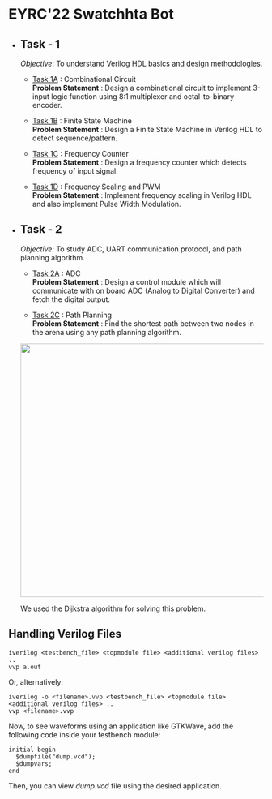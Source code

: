 # EYRC'22 Swatchhta Bot

- ## Task - 1
  _Objective_: To understand Verilog HDL basics and design methodologies. 
  * [Task 1A](https://github.com/Kishore-R-0x07/eyrc22_SB_3647/tree/main/Task%201/Task%201A) : Combinational Circuit <br>
  **Problem Statement** : Design a combinational circuit to implement 3-input logic function using 8:1 multiplexer and octal-to-binary encoder.
  
  * [Task 1B](https://github.com/Kishore-R-0x07/eyrc22_SB_3647/tree/main/Task%201/Task%201B) : Finite State Machine <br>
  **Problem Statement** : Design a Finite State Machine in Verilog HDL to detect sequence/pattern.
  
  * [Task 1C](https://github.com/Kishore-R-0x07/eyrc22_SB_3647/tree/main/Task%201/Task%201C) : Frequency Counter <br>
  **Problem Statement** : Design a frequency counter which detects frequency of input signal.
  
  * [Task 1D](https://github.com/Kishore-R-0x07/eyrc22_SB_3647/tree/main/Task%201/Task%201D) : Frequency Scaling and PWM <br>
  **Problem Statement** : Implement frequency scaling in Verilog HDL and also implement Pulse Width Modulation.
  

- ## Task - 2

  _Objective_: To study ADC, UART communication protocol, and path planning algorithm.
  * [Task 2A](https://github.com/Kishore-R-0x07/eyrc22_SB_3647/tree/main/Task%202/Task%202A) : ADC <br>
  **Problem Statement** : Design a control module which will communicate with on board ADC (Analog to Digital Converter) and fetch the digital output.
  
  * [Task 2C](Task%202/Task%202C) : Path Planning <br>
  **Problem Statement** : Find the shortest path between two nodes in the arena using any path planning algorithm.
  <img src="https://lh4.googleusercontent.com/r6UFOHhcKxqok5h9F76prWv4ka6pO9_IBsquvMwHqHvV47mwfFyMLeXcT8rXrxDPKue76E80GVJtkgfOD4QKaacMPKgM1WiJZUpY5-pHEzZbqaoswvT9_CLsYQXkX8cp2hwzgEOFH0q-2UyzsfXWhJL_0I38_UtgSOApf6xiGvXtO6l6yWWPOHUkEA" width="500" height="500">
  
  We used the Dijkstra algorithm for solving this problem.
 


## Handling Verilog Files
```
iverilog <testbench_file> <topmodule file> <additional verilog files> ..
vvp a.out
```
Or, alternatively:
```
iverilog -o <filename>.vvp <testbench_file> <topmodule file> <additional verilog files> ..
vvp <filename>.vvp
```

Now, to see waveforms using an application like GTKWave, add the following code inside your testbench module:
```
initial begin
  $dumpfile("dump.vcd");
  $dumpvars;
end
```
Then, you can view _dump.vcd_ file using the desired application.
